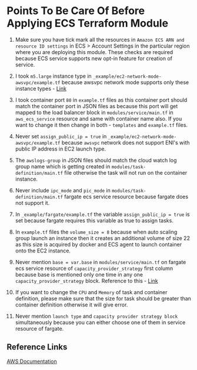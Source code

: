 # Points To Be Care Of Before Applying ECS Terraform Module

1. Make sure you have tick mark all the resources in `Amazon ECS ARN and resource ID settings` in ECS > Account Settings in the particular region where you are deploying this module. These checks are required because ECS service supports new opt-in feature for creation of service.

2. I took `m5.large` instance type in `_example/ec2-network-mode-awsvpc/example.tf` because awsvpc network mode supports only these instance types - [Link](https://docs.aws.amazon.com/AmazonECS/latest/developerguide/container-instance-eni.html#eni-trunking-supported-instance-types)

3. I took container port `80` in `example.tf` files as this container port should match the container port in JSON files as because this port will get mapped to the load balancer block in `modules/service/main.tf` in `aws_ecs_service` resource and same with container name also. If you want to change it then change in both - `templates` and `example.tf` files.

4. Never set `assign_public_ip = true` in `_example/ec2-network-mode-awsvpc/example.tf` because `awsvpc` network does not support ENI's with public IP address in EC2 launch type.

5. The `awslogs-group` in JSON files should match the cloud watch log group name which is getting created in `modules/task-definition/main.tf` file otherwise the task will not run on the container instance.

6. Never include `ipc_mode` and `pic_mode` in `modules/task-definition/main.tf` fargate ecs service resource because fargate does not support it.

7. In `_example/fargate/example.tf` the variable `assign_public_ip = true` is set because fargate requires this variable as true to assign tasks.

8. In `example.tf` files the `volume_size = 8` because when auto scaling group launch an instance then it creates an additional volume of size 22 as this size is acquired by docker and ECS agent to launch container onto the EC2 instance.

9. Never mention `base = var.base` in `modules/service/main.tf` on fargate ecs service resource of `capacity_provider_strategy` first column because base is mentioned only one time in any one `capacity_provider_strategy` block. Reference to this - [Link](https://docs.aws.amazon.com/AmazonECS/latest/developerguide/cluster-capacity-providers.html)

10. If you want to change the `CPU` and `Memory` of task and container definition, please make sure that the size for task should be greater than container definition otherwise it will give error.

11. Never mention `launch type` and `capacity provider strategy block` simultaneously because you can either choose one of them in service resource of fargate.

## Reference Links

[AWS Documentation](https://docs.aws.amazon.com/AmazonECS/latest/developerguide/Welcome.html)